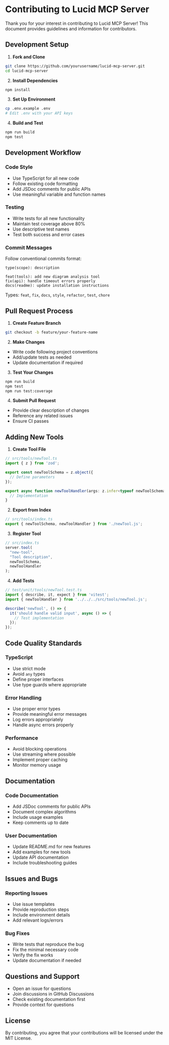 # Contributing to Lucid MCP Server

Thank you for your interest in contributing to Lucid MCP Server! This document provides guidelines and information for contributors.

## Development Setup

1. **Fork and Clone**
```bash
git clone https://github.com/yourusername/lucid-mcp-server.git
cd lucid-mcp-server
```

2. **Install Dependencies**
```bash
npm install
```

3. **Set Up Environment**
```bash
cp .env.example .env
# Edit .env with your API keys
```

4. **Build and Test**
```bash
npm run build
npm test
```

## Development Workflow

### Code Style
- Use TypeScript for all new code
- Follow existing code formatting
- Add JSDoc comments for public APIs
- Use meaningful variable and function names

### Testing
- Write tests for all new functionality
- Maintain test coverage above 80%
- Use descriptive test names
- Test both success and error cases

### Commit Messages
Follow conventional commits format:
```
type(scope): description

feat(tools): add new diagram analysis tool
fix(api): handle timeout errors properly
docs(readme): update installation instructions
```

Types: `feat`, `fix`, `docs`, `style`, `refactor`, `test`, `chore`

## Pull Request Process

1. **Create Feature Branch**
```bash
git checkout -b feature/your-feature-name
```

2. **Make Changes**
- Write code following project conventions
- Add/update tests as needed
- Update documentation if required

3. **Test Your Changes**
```bash
npm run build
npm test
npm run test:coverage
```

4. **Submit Pull Request**
- Provide clear description of changes
- Reference any related issues
- Ensure CI passes

## Adding New Tools

1. **Create Tool File**
```typescript
// src/tools/newTool.ts
import { z } from 'zod';

export const newToolSchema = z.object({
  // Define parameters
});

export async function newToolHandler(args: z.infer<typeof newToolSchema>) {
  // Implementation
}
```

2. **Export from Index**
```typescript
// src/tools/index.ts
export { newToolSchema, newToolHandler } from './newTool.js';
```

3. **Register Tool**
```typescript
// src/index.ts
server.tool(
  "new-tool",
  "Tool description",
  newToolSchema,
  newToolHandler
);
```

4. **Add Tests**
```typescript
// test/unit/tools/newTool.test.ts
import { describe, it, expect } from 'vitest';
import { newToolHandler } from '../../../src/tools/newTool.js';

describe('newTool', () => {
  it('should handle valid input', async () => {
    // Test implementation
  });
});
```

## Code Quality Standards

### TypeScript
- Use strict mode
- Avoid `any` types
- Define proper interfaces
- Use type guards where appropriate

### Error Handling
- Use proper error types
- Provide meaningful error messages
- Log errors appropriately
- Handle async errors properly

### Performance
- Avoid blocking operations
- Use streaming where possible
- Implement proper caching
- Monitor memory usage

## Documentation

### Code Documentation
- Add JSDoc comments for public APIs
- Document complex algorithms
- Include usage examples
- Keep comments up to date

### User Documentation
- Update README.md for new features
- Add examples for new tools
- Update API documentation
- Include troubleshooting guides

## Issues and Bugs

### Reporting Issues
- Use issue templates
- Provide reproduction steps
- Include environment details
- Add relevant logs/errors

### Bug Fixes
- Write tests that reproduce the bug
- Fix the minimal necessary code
- Verify the fix works
- Update documentation if needed

## Questions and Support

- Open an issue for questions
- Join discussions in GitHub Discussions
- Check existing documentation first
- Provide context for questions

## License

By contributing, you agree that your contributions will be licensed under the MIT License.
